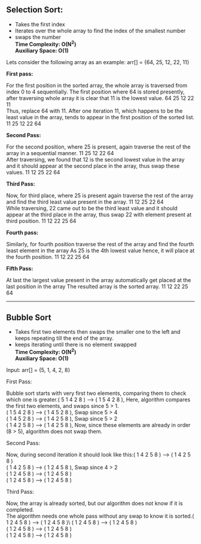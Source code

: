 ## Selection Sort:

- Takes the first index
- Iterates over the whole array to find the index of the smallest number 
- swaps the number\
**Time Complexity: O(N<sup>2</sup>)**\
**Auxiliary Space: O(1)**

Lets consider the following array as an example: arr[] = {64, 25, 12, 22, 11}

**First pass:**

For the first position in the sorted array, the whole array is traversed from index 0 to 4 sequentially. The first position where 64 is stored presently, after traversing whole array it is clear that 11 is the lowest value.
   64      25      12      22      11   
Thus, replace 64 with 11. After one iteration 11, which happens to be the least value in the array, tends to appear in the first position of the sorted list.
   11      25      12      22      64   
   
**Second Pass:**

For the second position, where 25 is present, again traverse the rest of the array in a sequential manner.
   11      25      12      22      64   
After traversing, we found that 12 is the second lowest value in the array and it should appear at the second place in the array, thus swap these values.
   11      12      25      22      64   
   
**Third Pass:**

Now, for third place, where 25 is present again traverse the rest of the array and find the third least value present in the array.
   11      12      25      22      64   
While traversing, 22 came out to be the third least value and it should appear at the third place in the array, thus swap 22 with element present at third position.
   11      12      22      25      64   
   
**Fourth pass:**

Similarly, for fourth position traverse the rest of the array and find the fourth least element in the array 
As 25 is the 4th lowest value hence, it will place at the fourth position.
   11      12      22      25      64
   
**Fifth Pass:**

At last the largest value present in the array automatically get placed at the last position in the array
The resulted array is the sorted array.
   11      12      22      25      64   

<hr/>

## Bubble Sort

- Takes first two elements then swaps the smaller one to the left and keeps repeating till the end of the array.
- keeps iterating until there is no element swapped\
**Time Complexity: O(N<sup>2</sup>)**\
**Auxiliary Space: O(1)**


Input: arr[] = {5, 1, 4, 2, 8}

First Pass: 

Bubble sort starts with very first two elements, comparing them to check which one is greater.( 5 1 4 2 8 ) –> ( 1 5 4 2 8 ), Here, algorithm compares the first two elements, and swaps since 5 > 1.\
( 1 5 4 2 8 ) –>  ( 1 4 5 2 8 ), Swap since 5 > 4\
( 1 4 5 2 8 ) –>  ( 1 4 2 5 8 ), Swap since 5 > 2\
( 1 4 2 5 8 ) –> ( 1 4 2 5 8 ), Now, since these elements are already in order (8 > 5), algorithm does not swap them.

Second Pass: 

Now, during second iteration it should look like this:( 1 4 2 5 8 ) –> ( 1 4 2 5 8 )\
( 1 4 2 5 8 ) –> ( 1 2 4 5 8 ), Swap since 4 > 2\
( 1 2 4 5 8 ) –> ( 1 2 4 5 8 )\
( 1 2 4 5 8 ) –>  ( 1 2 4 5 8 )

Third Pass: 

Now, the array is already sorted, but our algorithm does not know if it is completed.\
The algorithm needs one whole pass without any swap to know it is sorted.( 1 2 4 5 8 ) –> ( 1 2 4 5 8 )\ 
( 1 2 4 5 8 ) –> ( 1 2 4 5 8 )\
( 1 2 4 5 8 ) –> ( 1 2 4 5 8 )\
( 1 2 4 5 8 ) –> ( 1 2 4 5 8 )

